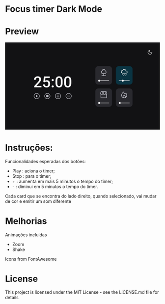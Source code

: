 # Focus timer Dark Mode

# Preview

<img src='./assets/DarkMode.png'>

# Instruções:
Funcionalidades esperadas dos botões:

- Play   : aciona o timer;
- Stop   : para o timer;
- <span>+ </span>: aumenta em mais 5 minutos o tempo do timer;
- <span>- </span>: diminui em 5 minutos o tempo do timer.

Cada card que se encontra do lado direito, quando selecionado, vai mudar de cor e emitir um som diferente

# Melhorias

Animações incluidas
 - Zoom
 - Shake

Icons from FontAwesome

# License

This project is licensed under the MIT License - see the LICENSE.md file for details